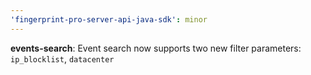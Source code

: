 ```yaml
---
'fingerprint-pro-server-api-java-sdk': minor
---
```


**events-search**: Event search now supports two new filter parameters: `ip_blocklist`, `datacenter`
